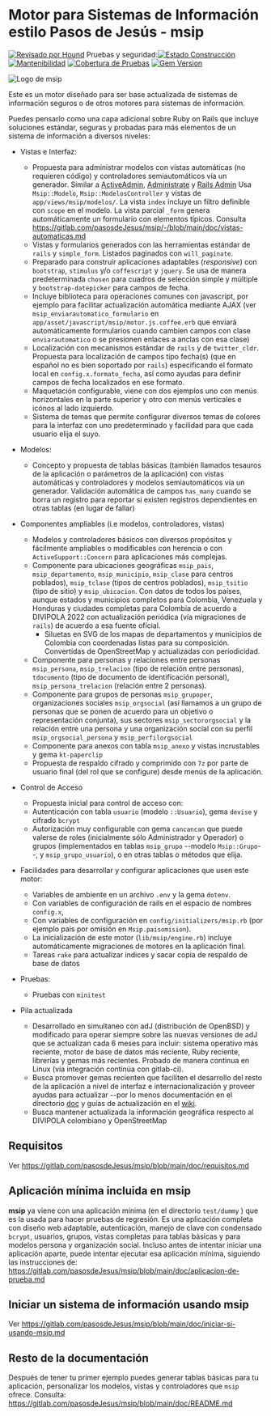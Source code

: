 # Motor para Sistemas de Información estilo Pasos de Jesús - msip

[![Revisado por Hound](https://img.shields.io/badge/Reviewed_by-Hound-8E64B0.svg)](https://houndci.com) Pruebas y seguridad:[![Estado Construcción](https://gitlab.com/pasosdeJesus/msip/badges/main/pipeline.svg)](https://gitlab.com/pasosdeJesus/msip/-/pipelines?page=1&scope=all&ref=main) [![Mantenibilidad](https://api.codeclimate.com/v1/badges/a20b38b425687073070e/maintainability)](https://codeclimate.com/github/pasosdeJesus/msip/maintainability) [![Cobertura de Pruebas](https://api.codeclimate.com/v1/badges/a20b38b425687073070e/test_coverage)](https://codeclimate.com/github/pasosdeJesus/msip/test_coverage) [![Gem Version](https://badge.fury.io/rb/msip.svg)](https://badge.fury.io/rb/msip)


![Logo de msip](https://gitlab.com/pasosdeJesus/msip/-/raw/main/test/dummy/app/assets/images/logo.jpg)

Este es un motor diseñado para ser base actualizada de sistemas de información
seguros o de otros motores para sistemas de información.

Puedes pensarlo como una capa adicional sobre Ruby on Rails que incluye
soluciones estándar, seguras y probadas para más elementos de un sistema
de información a diversos niveles:

- Vistas e Interfaz:
  - Propuesta para administrar modelos con vistas automáticas (no requieren
    código) y controladores semiautomáticos vía un generador.  Similar a
    [ActiveAdmin](https://activeadmin.info/),
    [Administrate](https://github.com/thoughtbot/administrate) y
    [Rails Admin](https://github.com/sferik/rails_admin)
    Usa `Msip::Modelo`, `Msip::ModelosController` y vistas de
    `app/views/msip/modelos/`. La vista `index` incluye
    un filtro definible con `scope` en el modelo.  La vista parcial
    `_form` genera automáticamente un formulario con elementos típicos.
    Consulta
    <https://gitlab.com/pasosdeJesus/msip/-/blob/main/doc/vistas-automaticas.md>
  - Vistas y formularios generados con las herramientas estándar de `rails`
    y `simple_form`. Listados paginados con `will_paginate`.
  - Preparado para construir aplicaciones adaptables (_responsive_) con
    `bootstrap`, `stimulus` y/o `coffescript` y `jquery`.
    Se usa de manera predeterminada `chosen` para cuadros de selección simple 
     y múltiple y `bootstrap-datepicker` para campos de fecha.
  - Incluye biblioteca para operaciones comunes con javascript, por ejemplo para
    facilitar actualización automática mediante AJAX (ver
    `msip_enviarautomatico_formulario` en
    `app/asset/javascript/msip/motor.js.coffee.erb` que enviará
    automáticamente formularios cuando cambien campos con clase
    `enviarautomatico` o se presionen enlaces a anclas con esa clase)
  - Localización con mecanismos estándar de `rails` y de `twitter_cldr`.
    Propuesta para localización de campos tipo fecha(s) (que en español no es
    bien soportado por `rails`) especificando el formato local en
    `config.x.formato_fecha`, así como ayudas para definir campos de fecha
    localizados en ese formato.
  - Maquetación configurable, viene con dos ejemplos uno con menús horizontales
    en la parte superior y otro con menús verticales e icónos al lado izquierdo.
  - Sistema de temas que permite configurar diversos temas de colores para la
    interfaz con uno predeterminado y facilidad para que cada usuario elija el
    suyo.


- Modelos:
  - Concepto y propuesta de tablas básicas (también llamados tesauros
    de la aplicación o parámetros de la aplicación) con
    vistas automáticas y controladores y modelos semiautomáticos vía un
    generador. 
    Validación automática de campos `has_many` cuando se borra un registro
    para reportar si existen  registros dependientes en otras tablas (en lugar
    de fallar)
  
- Componentes ampliables (i.e modelos, controladores, vistas)
  - Modelos y controladores básicos con diversos propósitos y fácilmente
    ampliables o modificables con herencia o con `ActiveSupport::Concern`
    para aplicaciones más complejas. 
  - Componente para ubicaciones geográficas 
    `msip_pais`, `msip_departamento`, `msip_municipio`, `msip_clase` para centros
    poblados), `msip_tclase` (tipos de centros poblados), `msip_tsitio`
    (tipo de sitio) y `msip_ubicacion`. Con datos de todos los países,
    aunque estados y municipios completos para Colombia, Venezuela y
    Honduras y ciudades completas para Colombia de acuerdo a DIVIPOLA 2022 
    con actualización periódica (vía migraciones de `rails`) de acuerdo a 
    esa fuente oficial.
      - Siluetas en SVG de los mapas de departamentos y municipios de Colombia
      con coordenadas listas para su composición.  Convertidas de OpenStreetMap
      y actualizadas con periodicidad.
  - Componente para personas y relaciones entre personas
    `msip_persona`, `msip_trelacion` (tipo de relación entre 
    personas), `tdocumento` (tipo de documento de identificación personal),
    `msip_persona_trelacion` (relación entre 2 personas).
  - Componente para grupos de personas
    `msip_grupoper`, organizaciones sociales `msip_orgsocial` (así llamamos a 
    un grupo de personas que se ponen de acuerdo para un objetivo o 
    representación conjunta), sus sectores `msip_sectororgsocial` y la 
    relación entre una persona y una organización social con su perfil 
    `msip_orgsocial_persona` y `msip_perfilorgsocial`
  - Componente para anexos con tabla `msip_anexo` y vistas
    incrustables y gema `kt-paperclip`
  - Propuesta de respaldo cifrado y comprimido con `7z` por parte de usuario
    final (del rol que se configure) desde menús de la aplicación.


- Control de Acceso
  - Propuesta inicial para control de acceso con:
  - Autenticación con tabla `usuario` (modelo `::Usuario`), gema `devise`
    y cifrado `bcrypt`
  - Autorización muy configurable con gema `cancancan` que puede valerse
    de roles (inicialmente sólo Administrador y Operador) o grupos
    (implementados en tablas `msip_grupo` --modelo `Msip::Grupo`--,
    y `msip_grupo_usuario`), o en otras tablas o métodos que elija.


- Facilidades para desarrollar y configurar aplicaciones que usen este motor:
  - Variables de ambiente en un archivo `.env` y la gema `dotenv`.  
  - Con variables de configuración de rails en el espacio de 
    nombres `config.x`, 
  - Con variables de configuración  en `config/initializers/msip.rb` (por 
    ejemplo país por omisión en `Msip.paisomision`).
  - La inicialización de este motor (`lib/msip/engine.rb`) incluye 
    automáticamente migraciones de motores en la aplicación final.
  - Tareas `rake` para actualizar indices y sacar copia de respaldo de base
    de datos


- Pruebas:
  - Pruebas con `minitest`

- Pila actualizada
  - Desarrollado en simultaneo con adJ (distribución de
  OpenBSD) y modificado para operar siempre sobre las nuevas versiones
  de adJ que se actualizan cada 6 meses para incluir:
  sistema operativo más reciente, motor de base de datos más reciente,
  Ruby reciente, librerías y gemas más recientes.   Probado de manera
  continua en Linux (vía integración continúa con gitlab-ci).  
  - Busca promover gemas recienten que faciliten el desarrollo del resto
  de la aplicación a nivel de interfaz e internacionalización y proveer
  ayudas para actualizar --por lo menos documentación en el directorio
  [doc](https://gitlab.com/pasosdeJesus/msip/-/tree/main/doc) y guías de 
  actualización en el [wiki](https://gitlab.com/pasosdeJesus/msip/-/wikis).
  - Busca mantener actualizada la información geográfica respecto al DIVIPOLA
    colombiano y OpenStreetMap

## Requisitos

Ver <https://gitlab.com/pasosdeJesus/msip/blob/main/doc/requisitos.md>

## Aplicación mínima incluida en msip

**msip** ya viene con una aplicación mínima (en el directorio `test/dummy` )
que es la usada para hacer pruebas de regresión.  Es una aplicación completa
con diseño web adaptable, autenticación, manejo de clave con condensado 
`bcrypt`, usuarios, grupos, vistas completas para tablas básicas y para
modelos persona y organización social. Incluso antes de intentar
iniciar una aplicación aparte, puede intentar ejecutar esa aplicación mínima,
siguiendo las instrucciones de:
<https://gitlab.com/pasosdeJesus/msip/blob/main/doc/aplicacion-de-prueba.md>

## Iniciar un sistema de información usando msip

Ver 
<https://gitlab.com/pasosdeJesus/msip/blob/main/doc/iniciar-si-usando-msip.md>

## Resto de la documentación

Después de tener tu primer ejemplo puedes generar tablas básicas para
tu aplicación, personalizar los modelos, vistas y controladores que `msip`
ofrece. 
Consulta: <https://gitlab.com/pasosdeJesus/msip/blob/main/doc/README.md>

